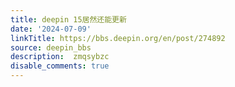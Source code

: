 ```yaml
---
title: deepin 15居然还能更新
date: '2024-07-09'
linkTitle: https://bbs.deepin.org/en/post/274892
source: deepin_bbs
description:  zmqsybzc 
disable_comments: true
---
```


